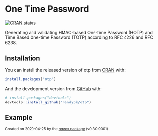 <!-- README.md is generated from README.Rmd. Please edit that file -->

# One Time Password

<!-- badges: start -->

[![CRAN status](https://www.r-pkg.org/badges/version/otp)](https://CRAN.R-project.org/package=otp)
<!-- badges: end -->

Generating and validating HMAC-based One-time Password (HOTP)
and Time Based One-time Password (TOTP) according to RFC 4226 and RFC 6238.

## Installation

You can install the released version of otp from [CRAN](https://CRAN.R-project.org) with:

``` r
install.packages("otp")
```

And the development version from [GitHub](https://github.com/) with:

``` r
# install.packages("devtools")
devtools::install_github("randy3k/otp")
```

## Example

<sup>Created on 2020-04-25 by the [reprex package](https://reprex.tidyverse.org) (v0.3.0.9001)</sup>
